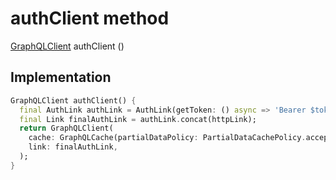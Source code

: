 


# authClient method








[GraphQLClient](https://pub.dev/documentation/graphql/5.2.0-beta.4/graphql/GraphQLClient-class.html) authClient
()








## Implementation

```dart
GraphQLClient authClient() {
  final AuthLink authLink = AuthLink(getToken: () async => 'Bearer $token');
  final Link finalAuthLink = authLink.concat(httpLink);
  return GraphQLClient(
    cache: GraphQLCache(partialDataPolicy: PartialDataCachePolicy.accept),
    link: finalAuthLink,
  );
}
```







